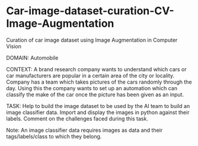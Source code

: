 # Car-image-dataset-curation-CV-Image-Augmentation
Curation of car image dataset using Image Augmentation in Computer Vision

DOMAIN: Automobile

CONTEXT: A brand research company wants to understand which cars or car manufacturers are popular in a certain area of the city or locality. Company has a team which takes pictures of the cars randomly through the day. Using this the company wants to set up an automation which can classify the make of the car once the picture has been given as an input.

TASK: Help to build the image dataset to be used by the AI team to build an image classifier data. Import and display the images in python against their labels. Comment on the challenges faced during this task.

Note: An image classifier data requires images as data and their tags/labels/class to which they belong.
